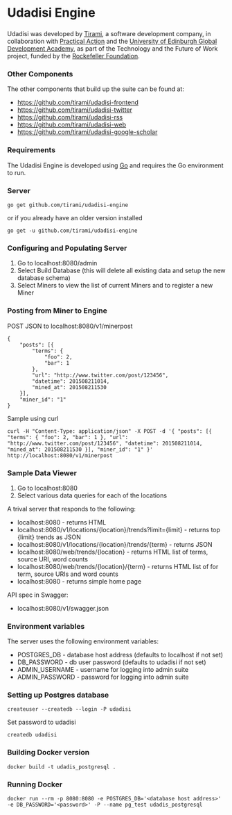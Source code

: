# Udadisi Engine

###

Udadisi was developed by [Tirami](http://www.tirami.co.uk/), a software development company, in collaboration with [Practical Action](http://practicalaction.org/) and the [University of Edinburgh Global Development Academy](http://www.ed.ac.uk/schools-departments/global-development), as part of the Technology and the Future of Work project, funded by the [Rockefeller Foundation](https://www.rockefellerfoundation.org/).

### Other Components

The other components that build up the suite can be found at:

* https://github.com/tirami/udadisi-frontend
* https://github.com/tirami/udadisi-twitter
* https://github.com/tirami/udadisi-rss
* https://github.com/tirami/udadisi-web
* https://github.com/tirami/udadisi-google-scholar

### Requirements

The Udadisi Engine is developed using [Go](https://golang.org) and requires the Go environment to run.

### Server

    go get github.com/tirami/udadisi-engine

or if you already have an older version installed

    go get -u github.com/tirami/udadisi-engine

### Configuring and Populating Server

1. Go to localhost:8080/admin
2. Select Build Database (this will delete all existing data and setup the new database schema)
3. Select Miners to view the list of current Miners and to register a new Miner

### Posting from Miner to Engine

POST JSON to localhost:8080/v1/minerpost

    {
        "posts": [{
            "terms": {
                "foo": 2,
                "bar": 1
            },
            "url": "http://www.twitter.com/post/123456",
            "datetime": 201508211014,
            "mined_at": 201508211530
        }],
        "miner_id": "1"
    }
    
    
Sample using curl

    curl -H "Content-Type: application/json" -X POST -d '{ "posts": [{ "terms": { "foo": 2, "bar": 1 }, "url": "http://www.twitter.com/post/123456", "datetime": 201508211014, "mined_at": 201508211530 }], "miner_id": "1" }' http://localhost:8080/v1/minerpost


### Sample Data Viewer

1. Go to localhost:8080
2. Select various data queries for each of the locations


A trival server that responds to the following:

* localhost:8080 - returns HTML
* localhost:8080/v1/locations/{location}/trends?limit={limit} - returns top {limit} trends as JSON
* localhost:8080/v1/locations/{location}/trends/{term} - returns JSON
* localhost:8080/web/trends/{location} - returns HTML list of terms, source URI, word counts
* localhost:8080/web/trends/{location}/{term} - returns HTML list of for term, source URIs and word counts
* localhost:8080 - returns simple home page

API spec in Swagger:

* localhost:8080/v1/swagger.json

### Environment variables
The server uses the following environment variables:

* POSTGRES_DB - database host address (defaults to localhost if not set)
* DB_PASSWORD - db user password (defaults to udadisi if not set)
* ADMIN_USERNAME - username for logging into admin suite
* ADMIN_PASSWORD - password for logging into admin suite

### Setting up Postgres database
    createuser --createdb --login -P udadisi

Set password to udadisi

    createdb udadisi

### Building Docker version
    docker build -t udadis_postgresql .

### Running Docker
    docker run --rm -p 8080:8080 -e POSTGRES_DB='<database host address>' -e DB_PASSWORD='<password>' -P --name pg_test udadis_postgresql

